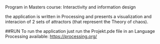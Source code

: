 Program in Masters course: Interactivity and information design

the application is written in Processing and presents a visualization and interacion of 2 sets of attractors (that represent the Theory of chaos).

##RUN
To run the application just run the Projekt.pde file in an Language Processing available: https://processing.org/
